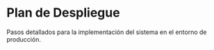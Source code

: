 # Plan de Despliegue

Pasos detallados para la implementación del sistema en el entorno de producción.
